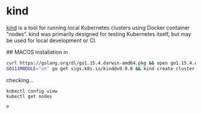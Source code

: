 # kind

[kind](https://kind.sigs.k8s.io/) is a tool for running local Kubernetes clusters using Docker container “nodes”.
kind was primarily designed for testing Kubernetes itself, but may be used for local development or CI.

## MACOS installation in
```bash
curl https://golang.org/dl/go1.15.4.darwin-amd64.pkg && open go1.15.4.darwin-amd64.pkg
GO111MODULE="on" go get sigs.k8s.io/kind@v0.9.0 && kind create cluster
```
checking...
```
kubectl config view
kubectl get nodes
```

º

